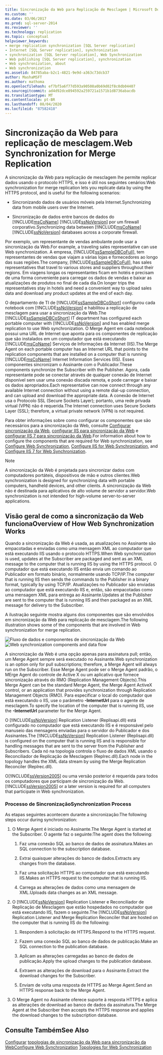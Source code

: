 ```yaml
---
title: Sincronização da Web para Replicação de Mesclagem | Microsoft Docs
ms.custom: ''
ms.date: 03/06/2017
ms.prod: sql-server-2014
ms.reviewer: ''
ms.technology: replication
ms.topic: conceptual
helpviewer_keywords:
- merge replication synchronization [SQL Server replication]
- Internet [SQL Server replication], synchronization
- synchronization [SQL Server replication], Web Synchronization
- Web publishing [SQL Server replication], synchronization
- Web synchronization, about
- Web synchronization
ms.assetid: 84785aba-b2c1-4821-9e9d-a363c73dcb37
author: MashaMSFT
ms.author: mathoma
ms.openlocfilehash: ef7bf5a6f77d593a90508a0b69d02f8c0db04407
ms.sourcegitcommit: ad4d92dce894592a259721a1571b1d8736abacdb
ms.translationtype: MT
ms.contentlocale: pt-BR
ms.lasthandoff: 08/04/2020
ms.locfileid: "87582418"
---
```

# <a name="web-synchronization-for-merge-replication"></a><span data-ttu-id="bd26f-102">Sincronização da Web para replicação de mesclagem.</span><span class="sxs-lookup"><span data-stu-id="bd26f-102">Web Synchronization for Merge Replication</span></span>
  <span data-ttu-id="bd26f-103">A sincronização da Web para replicação de mesclagem lhe permite replicar dados usando o protocolo HTTPS, e isso é útil nos seguintes cenários:</span><span class="sxs-lookup"><span data-stu-id="bd26f-103">Web synchronization for merge replication lets you replicate data by using the HTTPS protocol, and is useful for the following scenarios:</span></span>

-   <span data-ttu-id="bd26f-104">Sincronizando dados de usuários móveis pela Internet.</span><span class="sxs-lookup"><span data-stu-id="bd26f-104">Synchronizing data from mobile users over the Internet.</span></span>

-   <span data-ttu-id="bd26f-105">Sincronização de dados entre bancos de dados do [!INCLUDE[msCoName](../../includes/msconame-md.md)] [!INCLUDE[ssNoVersion](../../includes/ssnoversion-md.md)] por um firewall corporativo.</span><span class="sxs-lookup"><span data-stu-id="bd26f-105">Synchronizing data between [!INCLUDE[msCoName](../../includes/msconame-md.md)] [!INCLUDE[ssNoVersion](../../includes/ssnoversion-md.md)] databases across a corporate firewall.</span></span>

 <span data-ttu-id="bd26f-106">Por exemplo, um representante de vendas ambulante pode usar a sincronização da Web.</span><span class="sxs-lookup"><span data-stu-id="bd26f-106">For example, a traveling sales representative can use Web synchronization.</span></span> <span data-ttu-id="bd26f-107">A empresa, [!INCLUDE[ssSampleDBCoFull](../../includes/sssampledbcofull-md.md)], tem representantes de vendas que viajam a várias lojas e fornecedores ao longo das suas regiões.</span><span class="sxs-lookup"><span data-stu-id="bd26f-107">The company, [!INCLUDE[ssSampleDBCoFull](../../includes/sssampledbcofull-md.md)], has sales representatives that travel to various stores and suppliers throughout their regions.</span></span> <span data-ttu-id="bd26f-108">Em viagens longas os representantes ficam em hotéis e precisam de uma forma conveniente para carregar os dados de vendas e baixar as atualizações de produtos no final de cada dia.</span><span class="sxs-lookup"><span data-stu-id="bd26f-108">On longer trips the representatives stay in hotels and need a convenient way to upload sales data and download any product updates at the end of each day.</span></span>

 <span data-ttu-id="bd26f-109">O departamento de TI de [!INCLUDE[ssSampleDBCoShort](../../includes/sssampledbcoshort-md.md)] configurou cada notebook com [!INCLUDE[ssNoVersion](../../includes/ssnoversion-md.md)] e habilitou a replicação de mesclagem para usar a sincronização da Web.</span><span class="sxs-lookup"><span data-stu-id="bd26f-109">The [!INCLUDE[ssSampleDBCoShort](../../includes/sssampledbcoshort-md.md)] IT department has configured each portable computer with [!INCLUDE[ssNoVersion](../../includes/ssnoversion-md.md)] and has enabled merge replication to use Web synchronization.</span></span> <span data-ttu-id="bd26f-110">O Merge Agent em cada notebook possui uma URL de Internet que aponta para os componentes de replicação que são instalados em um computador que está executando [!INCLUDE[msCoName](../../includes/msconame-md.md)] Serviços de Informações da Internet (IIS).</span><span class="sxs-lookup"><span data-stu-id="bd26f-110">The Merge Agent on each portable computer has an Internet URL that points to the replication components that are installed on a computer that is running [!INCLUDE[msCoName](../../includes/msconame-md.md)] Internet Information Services (IIS).</span></span> <span data-ttu-id="bd26f-111">Esses componentes sincronizam o Assinante com o Publicador.</span><span class="sxs-lookup"><span data-stu-id="bd26f-111">These components synchronize the Subscriber with the Publisher.</span></span> <span data-ttu-id="bd26f-112">Agora, cada representante pode se conectar através de qualquer conexão de Internet disponível sem usar uma conexão discada remota, e pode carregar e baixar os dados apropriados.</span><span class="sxs-lookup"><span data-stu-id="bd26f-112">Each representative can now connect through any available Internet connection without using a remote dial-up connection, and can upload and download the appropriate data.</span></span> <span data-ttu-id="bd26f-113">A conexão de Internet usa o Protocolo SSL (Secure Sockets Layer); portanto, uma rede privada virtual (VPN) não é requerida.</span><span class="sxs-lookup"><span data-stu-id="bd26f-113">The Internet connection uses Secure Sockets Layer (SSL); therefore, a virtual private network (VPN) is not required.</span></span>

 <span data-ttu-id="bd26f-114">Para obter informações sobre como configurar os componentes que são necessários para a sincronização da Web, consulte [Configurar sincronização da Web](configure-web-synchronization.md), [configurar IIS para sincronização da Web](configure-iis-for-web-synchronization.md) e [configurar IIS 7 para sincronização da Web](configure-iis-7-for-web-synchronization.md).</span><span class="sxs-lookup"><span data-stu-id="bd26f-114">For information about how to configure the components that are required for Web synchronization, see [Configure Web Synchronization](configure-web-synchronization.md), [Configure IIS for Web Synchronization](configure-iis-for-web-synchronization.md), and [Configure IIS 7 for Web Synchronization](configure-iis-7-for-web-synchronization.md).</span></span>

> [!NOTE]
>  <span data-ttu-id="bd26f-115">A sincronização da Web é projetada para sincronizar dados com computadores portáteis, dispositivos de mão e outros clientes.</span><span class="sxs-lookup"><span data-stu-id="bd26f-115">Web synchronization is designed for synchronizing data with portable computers, handheld devices, and other clients.</span></span> <span data-ttu-id="bd26f-116">A sincronização da Web não é destinada para aplicativos de alto volume de servidor a servidor.</span><span class="sxs-lookup"><span data-stu-id="bd26f-116">Web synchronization is not intended for high-volume server-to-server applications.</span></span>

## <a name="overview-of-how-web-synchronization-works"></a><span data-ttu-id="bd26f-117">Visão geral de como a sincronização da Web funciona</span><span class="sxs-lookup"><span data-stu-id="bd26f-117">Overview of How Web Synchronization Works</span></span>
 <span data-ttu-id="bd26f-118">Quando a sincronização da Web é usada, as atualizações no Assinante são empacotadas e enviadas como uma mensagem XML ao computador que está executando IIS usando o protocolo HTTPS.</span><span class="sxs-lookup"><span data-stu-id="bd26f-118">When Web synchronization is used, updates at the Subscriber are packaged and sent as an XML message to the computer that is running IIS by using the HTTPS protocol.</span></span> <span data-ttu-id="bd26f-119">O computador que está executando IIS então envia um comando ao Publicador em formato binário, normalmente usando TCP/IP.</span><span class="sxs-lookup"><span data-stu-id="bd26f-119">The computer that is running IIS then sends the commands to the Publisher in a binary format, typically by using TCP/IP.</span></span> <span data-ttu-id="bd26f-120">Atualizações no Publicador são enviadas ao computador que está executando IIS e, então, são empacotadas como uma mensagem XML para entrega ao Assinante.</span><span class="sxs-lookup"><span data-stu-id="bd26f-120">Updates at the Publisher are sent to the computer that is running IIS and then packaged as an XML message for delivery to the Subscriber.</span></span>

 <span data-ttu-id="bd26f-121">A ilustração seguinte mostra alguns dos componentes que são envolvidos em sincronização da Web para replicação de mesclagem.</span><span class="sxs-lookup"><span data-stu-id="bd26f-121">The following illustration shows some of the components that are involved in Web synchronization for merge replication.</span></span>

 <span data-ttu-id="bd26f-122">![Fluxo de dados e componentes de sincronização da Web](media/web-sync01.gif "Fluxo de dados e componentes de sincronização da Web")</span><span class="sxs-lookup"><span data-stu-id="bd26f-122">![Web synchronization components and data flow](media/web-sync01.gif "Web synchronization components and data flow")</span></span>

 <span data-ttu-id="bd26f-123">A sincronização da Web é uma opção apenas para assinatura pull; então, um Merge Agent sempre será executado no Assinante.</span><span class="sxs-lookup"><span data-stu-id="bd26f-123">Web synchronization is an option only for pull subscriptions; therefore, a Merge Agent will always run on the Subscriber.</span></span> <span data-ttu-id="bd26f-124">Esse Merge Agent pode ser o Merge Agent padrão, o MErge Agent do controle de Active X ou um aplicativo que fornece sincronização através do RMO (Replication Management Objects).</span><span class="sxs-lookup"><span data-stu-id="bd26f-124">This Merge Agent can be the standard Merge Agent, the Merge Agent ActiveX control, or an application that provides synchronization through Replication Management Objects (RMO).</span></span> <span data-ttu-id="bd26f-125">Para especificar o local do computador que está executando o IIS, use o parâmetro **-InternetUrl** para o agente de mesclagem.</span><span class="sxs-lookup"><span data-stu-id="bd26f-125">To specify the location of the computer that is running IIS, use the **-InternetUrl** parameter for the Merge Agent.</span></span>

 <span data-ttu-id="bd26f-126">O [!INCLUDE[ssNoVersion](../../includes/ssnoversion-md.md)] Replication Listener (Replisapi.dll) está configurado no computador que está executando IIS e é responsável pelo manuseio das mensagens enviadas para o servidor do Publicador e dos Assinantes.</span><span class="sxs-lookup"><span data-stu-id="bd26f-126">The [!INCLUDE[ssNoVersion](../../includes/ssnoversion-md.md)] Replication Listener (Replisapi.dll) is configured on the computer that is running IIS and is responsible for handling messages that are sent to the server from the Publisher and Subscribers.</span></span> <span data-ttu-id="bd26f-127">Cada nó na topologia controla o fluxo de dados XML usando o Reconciliador de Replicação de Mesclagem (Replrec.dll).</span><span class="sxs-lookup"><span data-stu-id="bd26f-127">Each node in the topology handles the XML data stream by using the Merge Replication Reconciler (Replrec.dll).</span></span>

 <span data-ttu-id="bd26f-128">O[!INCLUDE[ssVersion2005](../../includes/ssversion2005-md.md)] ou uma versão posterior é requerida para todos os computadores que participam de sincronização da Web.</span><span class="sxs-lookup"><span data-stu-id="bd26f-128">[!INCLUDE[ssVersion2005](../../includes/ssversion2005-md.md)] or a later version is required for all computers that participate in Web synchronization.</span></span>

### <a name="synchronization-process"></a><span data-ttu-id="bd26f-129">Processo de Sincronização</span><span class="sxs-lookup"><span data-stu-id="bd26f-129">Synchronization Process</span></span>
 <span data-ttu-id="bd26f-130">As etapas seguintes acontecem durante a sincronização:</span><span class="sxs-lookup"><span data-stu-id="bd26f-130">The following steps occur during synchronization:</span></span>

1.  <span data-ttu-id="bd26f-131">O Merge Agent é iniciado no Assinante.</span><span class="sxs-lookup"><span data-stu-id="bd26f-131">The Merge Agent is started at the Subscriber.</span></span> <span data-ttu-id="bd26f-132">O agente faz o seguinte:</span><span class="sxs-lookup"><span data-stu-id="bd26f-132">The agent does the following:</span></span>

    1.  <span data-ttu-id="bd26f-133">Faz uma conexão SQL ao banco de dados de assinatura.</span><span class="sxs-lookup"><span data-stu-id="bd26f-133">Makes an SQL connection to the subscription database.</span></span>

    2.  <span data-ttu-id="bd26f-134">Extrai quaisquer alterações do banco de dados.</span><span class="sxs-lookup"><span data-stu-id="bd26f-134">Extracts any changes from the database.</span></span>

    3.  <span data-ttu-id="bd26f-135">Faz uma solicitação HTTPS ao computador que está executando IIS.</span><span class="sxs-lookup"><span data-stu-id="bd26f-135">Makes an HTTPS request to the computer that is running IIS.</span></span>

    4.  <span data-ttu-id="bd26f-136">Carrega as alterações de dados como uma mensagem de XML.</span><span class="sxs-lookup"><span data-stu-id="bd26f-136">Uploads data changes as an XML message.</span></span>

2.  <span data-ttu-id="bd26f-137">O [!INCLUDE[ssNoVersion](../../includes/ssnoversion-md.md)] Replication Listener e Reconciliador de Replicação de Mesclagem que estão hospedados no computador que está executando IIS, fazem o seguinte.</span><span class="sxs-lookup"><span data-stu-id="bd26f-137">The [!INCLUDE[ssNoVersion](../../includes/ssnoversion-md.md)] Replication Listener and Merge Replication Reconciler that are hosted on the computer that is running IIS do the following:</span></span>

    1.  <span data-ttu-id="bd26f-138">Respondem à solicitação de HTTPS.</span><span class="sxs-lookup"><span data-stu-id="bd26f-138">Respond to the HTTPS request.</span></span>

    2.  <span data-ttu-id="bd26f-139">Fazem uma conexão SQL ao banco de dados de publicação.</span><span class="sxs-lookup"><span data-stu-id="bd26f-139">Make an SQL connection to the publication database.</span></span>

    3.  <span data-ttu-id="bd26f-140">Aplicam as alterações carregadas ao banco de dados de publicação.</span><span class="sxs-lookup"><span data-stu-id="bd26f-140">Apply the upload changes to the publication database.</span></span>

    4.  <span data-ttu-id="bd26f-141">Extraem as alterações de download para o Assinante.</span><span class="sxs-lookup"><span data-stu-id="bd26f-141">Extract the download changes for the Subscriber.</span></span>

    5.  <span data-ttu-id="bd26f-142">Enviam de volta uma resposta de HTTPS ao Merge Agent.</span><span class="sxs-lookup"><span data-stu-id="bd26f-142">Send an HTTPS response back to the Merge Agent.</span></span>

3.  <span data-ttu-id="bd26f-143">O Merge Agent no Assinante oferece suporte à resposta HTTPS e aplica as alterações de download ao banco de dados da assinatura.</span><span class="sxs-lookup"><span data-stu-id="bd26f-143">The Merge Agent at the Subscriber then accepts the HTTPS response and applies the download changes to the subscription database.</span></span>

## <a name="see-also"></a><span data-ttu-id="bd26f-144">Consulte Também</span><span class="sxs-lookup"><span data-stu-id="bd26f-144">See Also</span></span>
 <span data-ttu-id="bd26f-145">[Configurar](configure-web-synchronization.md) [topologias de sincronização da Web para sincronização da Web](topologies-for-web-synchronization.md)</span><span class="sxs-lookup"><span data-stu-id="bd26f-145">[Configure Web Synchronization](configure-web-synchronization.md) [Topologies for Web Synchronization](topologies-for-web-synchronization.md)</span></span>


